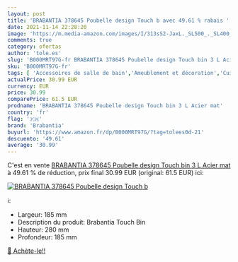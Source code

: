 ```yaml
---
layout: post
title: 'BRABANTIA 378645 Poubelle design Touch b avec 49.61 % rabais '
date: 2021-11-14 22:28:20
image: 'https://m.media-amazon.com/images/I/313sS2-JaxL._SL500_._SL400_.jpg'
comments: true
category: ofertas
author: 'tole.es'
slug: 'B000MRT97G-fr BRABANTIA 378645 Poubelle design Touch bin 3 L Acier mat'
sku: 'B000MRT97G-fr'
tags: [ 'Accessoires de salle de bain','Ameublement et décoration','Cuisine et Maison','Poubelles de salle de bain','Salle de bain et WC','brabantia', ]
actualPrice: 30.99 EUR
currency: EUR
price: 30.99
comparePrice: 61.5 EUR
prodname: 'BRABANTIA 378645 Poubelle design Touch bin 3 L Acier mat'
country: 'fr'
flag: '🇫🇷'
brand: 'Brabantia'
buyurl: 'https://www.amazon.fr/dp/B000MRT97G/?tag=tolees0d-21'
descuento: '49.61'
average: '30.99'
---
```


C'est en vente [BRABANTIA 378645 Poubelle design Touch bin 3 L Acier mat](https://www.amazon.fr/dp/B000MRT97G/?tag=tolees0d-21)  à  49.61 % de réduction, prix final  30.99 EUR (original: 61.5 EUR) ici:

[![BRABANTIA 378645 Poubelle design Touch b](https://m.media-amazon.com/images/I/313sS2-JaxL._SL500_._SL400_.jpg)](https://www.amazon.fr/dp/B000MRT97G/?tag=tolees0d-21)

ℹ️:

- Largeur: 185 mm
- Description du produit: Brabantia Touch Bin
- Hauteur: 280 mm
- Profondeur: 185 mm

[🛒 Achète-le!!](https://www.amazon.fr/dp/B000MRT97G/?tag=tolees0d-21)
